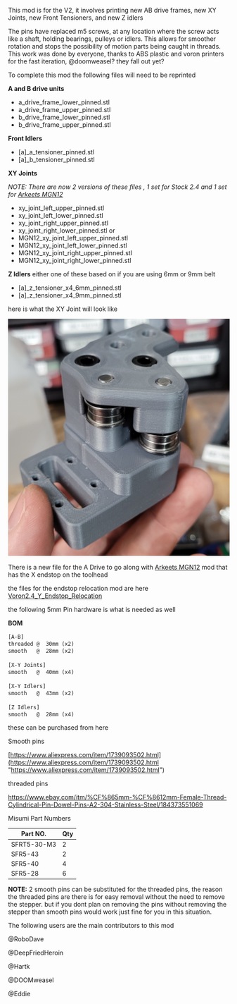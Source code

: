 


This mod is for the V2, it involves printing new AB drive frames, new XY Joints, new Front Tensioners, and new Z idlers

The pins have replaced m5 screws, at any location where the screw acts like a shaft, holding bearings, pulleys or idlers. This allows for smoother rotation and stops the possibility of motion parts being caught in threads. This work was done by everyone, thanks to ABS plastic and voron printers for the fast iteration, @doomweasel? they fall out yet?

To complete this mod the following files will need to be reprinted 

**A and B drive units**
 - a_drive_frame_lower_pinned.stl 
 - a_drive_frame_upper_pinned.stl 
 - b_drive_frame_lower_pinned.stl 
 - b_drive_frame_upper_pinned.stl

**Front Idlers**
- [a]_a_tensioner_pinned.stl
- [a]_b_tensioner_pinned.stl

**XY Joints**

*NOTE: There are now 2 versions of these files , 1 set for Stock 2.4 and 1 set for  [Arkeets MGN12](https://github.com/VoronDesign/VoronUsers/tree/master/printer_mods/arkeet/mgn12)*
- xy_joint_left_upper_pinned.stl
- xy_joint_left_lower_pinned.stl
- xy_joint_right_upper_pinned.stl
- xy_joint_right_lower_pinned.stl
or 
- MGN12_xy_joint_left_upper_pinned.stl
- MGN12_xy_joint_left_lower_pinned.stl
- MGN12_xy_joint_right_upper_pinned.stl
- MGN12_xy_joint_right_lower_pinned.stl

**Z Idlers**
either one of these based on if you are using 6mm or 9mm belt
- [a]_z_tensioner_x4_6mm_pinned.stl
- [a]_z_tensioner_x4_9mm_pinned.stl



here is what the XY Joint will look like

![XY Joint](Images/1.png) 


There is a new file for the A Drive to go along with [Arkeets MGN12](https://github.com/VoronDesign/VoronUsers/tree/master/printer_mods/arkeet/mgn12) mod that has the X endstop on the toolhead 

the files for the endstop relocation mod are here [Voron2.4_Y_Endstop_Relocation](https://github.com/VoronDesign/VoronUsers/tree/master/printer_mods/hartk1213/Voron2.4_Y_Endstop_Relocation)


the following 5mm Pin hardware is what is needed as well 

**BOM**
```
[A-B] 
threaded @  30mm (x2)
smooth   @  28mm (x2)

[X-Y Joints]
smooth   @  40mm (x4)

[X-Y Idlers]
smooth   @  43mm (x2)

[Z Idlers]
smooth   @  28mm (x4)
```

these can be purchased from here 

Smooth pins

[https://www.aliexpress.com/item/1739093502.html](https://www.aliexpress.com/item/1739093502.html "https://www.aliexpress.com/item/1739093502.html")

threaded pins 

https://www.ebay.com/itm/%CF%865mm-%CF%8612mm-Female-Thread-Cylindrical-Pin-Dowel-Pins-A2-304-Stainless-Steel/184373551069

Misumi Part Numbers 

|Part NO.  |Qty  |
|--|--|
| SFRT5-30-M3 | 2 |
| SFR5-43 | 2 |
| SFR5-40 | 4 |
| SFR5-28 | 6 |


**NOTE:**
2 smooth pins can be substituted for the threaded pins, the reason the threaded pins are there is for easy removal without the need to remove the stepper. but if you dont plan on removing the pins without removing the stepper than smooth pins would work just fine for you in this situation. 


The following users are the main contributors to this mod

@RoboDave 

@DeepFriedHeroin 

@Hartk 

@DOOMweasel 

@Eddie


